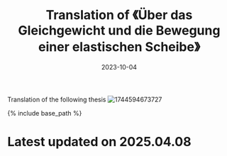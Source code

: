﻿---
title: 'Translation of 《Über das Gleichgewicht und die Bewegung einer elastischen Scheibe》'
excerpt: "What is a good team? What is the best team?"
date: 2023-10-04
permalink: /posts/2023/10/daily-notes-35/
Tags:
  - Daily
---

Translation of the following thesis
![1744594673727](https://github.com/user-attachments/assets/749ed6f0-41b1-4795-9015-34bc15bf9f55)


{% include base_path %}
<h1>Latest updated on 2025.04.08</h1>
<object data="../files/CV-Files/CV-en-Wendong_Huo.pdf" width="1000" height="1000" type='application/pdf'></object>
